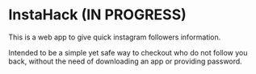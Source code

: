 <h1>InstaHack (IN PROGRESS) </h1>
<p>This is a web app to give quick instagram followers information.</p>
<p>Intended to be a simple yet safe way to checkout who do not follow you back, without the need of downloading an app or providing password.</p>
